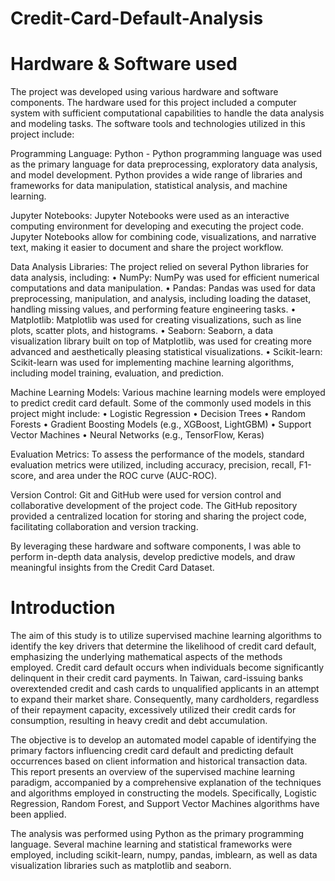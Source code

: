 # Credit-Card-Default-Analysis
# Hardware & Software used

The project was developed using various hardware and software components. The hardware used for this project included a computer system with sufficient computational capabilities to handle the data analysis and modeling tasks.
The software tools and technologies utilized in this project include:

Programming Language:
Python - Python programming language was used as the primary language for data preprocessing, exploratory data analysis, and model development. Python provides a wide range of libraries and frameworks for data manipulation, statistical analysis, and machine learning.

Jupyter Notebooks: Jupyter Notebooks were used as an interactive computing environment for developing and executing the project code. Jupyter Notebooks allow for combining code, visualizations, and narrative text, making it easier to document and share the project workflow.

Data Analysis Libraries: The project relied on several Python libraries for data analysis, including:
•	NumPy: NumPy was used for efficient numerical computations and data manipulation.
•	Pandas: Pandas was used for data preprocessing, manipulation, and analysis, including loading the dataset, handling missing values, and performing feature engineering tasks.
•	Matplotlib: Matplotlib was used for creating visualizations, such as line plots, scatter plots, and histograms.
•	Seaborn: Seaborn, a data visualization library built on top of Matplotlib, was used for creating more advanced and aesthetically pleasing statistical visualizations.
•	Scikit-learn: Scikit-learn was used for implementing machine learning algorithms, including model training, evaluation, and prediction.

Machine Learning Models: Various machine learning models were employed to predict credit card default. Some of the commonly used models in this project might include:
•	Logistic Regression
•	Decision Trees
•	Random Forests
•	Gradient Boosting Models (e.g., XGBoost, LightGBM)
•	Support Vector Machines
•	Neural Networks (e.g., TensorFlow, Keras)

Evaluation Metrics: To assess the performance of the models, standard evaluation metrics were utilized, including accuracy, precision, recall, F1-score, and area under the ROC curve (AUC-ROC).

Version Control: Git and GitHub were used for version control and collaborative development of the project code. The GitHub repository provided a centralized location for storing and sharing the project code, facilitating collaboration and version tracking.

By leveraging these hardware and software components, I was able to perform in-depth data analysis, develop predictive models, and draw meaningful insights from the Credit Card Dataset.



# Introduction	

The aim of this study is to utilize supervised machine learning algorithms to identify the key drivers that determine the likelihood of credit card default, emphasizing the underlying mathematical aspects of the methods employed. Credit card default occurs when individuals become significantly delinquent in their credit card payments. In Taiwan, card-issuing banks overextended credit and cash cards to unqualified applicants in an attempt to expand their market share. Consequently, many cardholders, regardless of their repayment capacity, excessively utilized their credit cards for consumption, resulting in heavy credit and debt accumulation.

The objective is to develop an automated model capable of identifying the primary factors influencing credit card default and predicting default occurrences based on client information and historical transaction data. This report presents an overview of the supervised machine learning paradigm, accompanied by a comprehensive explanation of the techniques and algorithms employed in constructing the models. Specifically, Logistic Regression, Random Forest, and Support Vector Machines algorithms have been applied.

The analysis was performed using Python as the primary programming language. Several machine learning and statistical frameworks were employed, including scikit-learn, numpy, pandas, imblearn, as well as data visualization libraries such as matplotlib and seaborn.
